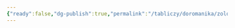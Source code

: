 ```yaml
---
{"ready":false,"dg-publish":true,"permalink":"/tabliczy/doromanika/zolotye-blyashki-i-fibuly-s-dragoczennymi-kamnyami/","dgPassFrontmatter":true}
---
```



